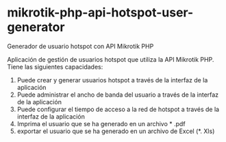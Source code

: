 # mikrotik-php-api-hotspot-user-generator
Generador de usuario hotspot con API Mikrotik PHP 

Aplicación de gestión de usuarios hotspot que utiliza la API Mikrotik PHP. Tiene las siguientes capacidades:

1. Puede crear y generar usuarios hotspot a través de la interfaz de la aplicación
2. Puede administrar el ancho de banda del usuario a través de la interfaz de la aplicación
3. Puede configurar el tiempo de acceso a la red de hotspot a través de la interfaz de la aplicación
4. Imprima el usuario que se ha generado en un archivo * .pdf
5. exportar el usuario que se ha generado en un archivo de Excel (*. Xls)




